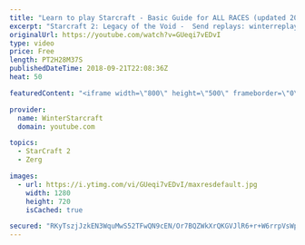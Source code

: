 ```yaml
---
title: "Learn to play Starcraft - Basic Guide for ALL RACES (updated 2017) #2"
excerpt: "Starcraft 2: Legacy of the Void -  Send replays: winterreplays@gmail.com ( -- Watch live at https://www.twitch.tv/wintergaming"
originalUrl: https://youtube.com/watch?v=GUeqi7vEDvI
type: video
price: Free
length: PT2H28M37S
publishedDateTime: 2018-09-21T22:08:36Z
heat: 50

featuredContent: "<iframe width=\"800\" height=\"500\" frameborder=\"0\" src=\"https://www.youtube.com/embed/GUeqi7vEDvI\" allow=\"accelerometer; autoplay; encrypted-media; gyroscope; picture-in-picture\" allowfullscreen></iframe>"

provider:
  name: WinterStarcraft
  domain: youtube.com

topics:
  - StarCraft 2
  - Zerg

images:
  - url: https://i.ytimg.com/vi/GUeqi7vEDvI/maxresdefault.jpg
    width: 1280
    height: 720
    isCached: true

secured: "RKyTszjJzkEN3WquMwS52TFwQN9cEN/Or7BQZWkXrQKGVJlR6+r+W6rrpVsWpqQpnPsK5HJyFe94nsfNC8EVg3h1EIX+kirZz0e5JbWqaKEDGZu+TDOeGrGEHCGmzvVNGfph/+gia565cuYTimakGBc+UxQhIqrBMACZNZJNSKCNLIyKxWRmfE6IRwSH31kw9Civ/0dgsxM+oyse5qz1ImKD+hvfg05pZtGAYFXcsn6uhTzXgaXB495osVMiU4StT/PMNO/bZVev/lzR4kA1Ps+XWK9VS09PSD27tFD6KOPy2Ats5HZgGe1LFEqREhXnGWJhykhuKVdep8dTsT2uBBTfyENhJuh01v+vbYGCLyDZtV9k2uM5HC3o/UfyEDIP6mEl8/oHq0bVFC/v7p+RDCzcpyVfYcAJa/YnCb5GjBs=;HgfHICtK2skBfQFYdjZmSw=="
---
```


